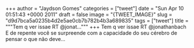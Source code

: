 
+++
author = "Jaydson Gomes"
categories = ["tweet"]
date = "Sun Apr 10 01:51:43 +0000 2011"
draft = false
image = "{TWEET_IMAGE}"
slug = "d9d7bca5a0235b4d2e5ae0cb7b782b4b3a689835"
tags = ["tweet"]
title = """Tem q ver issae RT @jonat..."""
+++
Tem q ver issae RT @jonathanbach E de repente você se surpreende com a capacidade do seu cérebro de pensar o que não deve...
